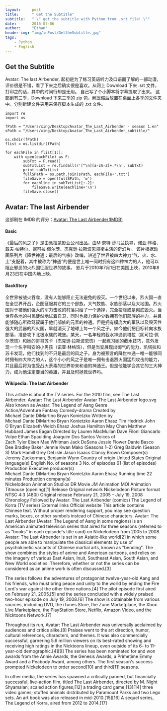 ```yaml
---
layout:     post
title:      " Get the Subtitle"
subtitle:   " \" get the subtitle with Python from .srt file! \""
date:       2016-07-06
author:     "Ethan"
header-img: "img/inPost/GettheSubtitle.jpg"
tags:
    - Python
    - English
---
```


## Get the Subtitle

Avatar: The last Airbender, 起初是为了练习英语听力及口语而了解的一部动漫，评价很是不错，看了下来之后确实很是喜欢。从网上 Download 下来 .srt 文件，打印之的话，其中的时间行却是无用。 自己写了个小脚本将字幕提取了出来。
这部剧有三季，Download 下来三季的 zip 包，解压缩后放置在桌面上各季的文件夹中。分别新建文件夹用来保存脚本生成的 .txt 文件。

	import re
	import os

	fPath = "/Users/xing/Desktop/Avatar_The_Last_Airbender - season 1.en"
	sPath = "/Users/xing/Desktop/Avatar_The_Last_Airbender_subtitle/"

	os.chdir(fPath)
	flist = os.listdir(fPath)

	for eachFile in flist[1:]:
		with open(eachFile) as F:
			subTxt = F.read()
			subTxtList = re.findall(r'[^\n][a-zA-Z]+.*\n', subTxt)
			print subTxtList
			fullSPath = os.path.join(sPath, eachFile+'.txt')
			fileSave = open(fullSPath, 'w')
			for eachline in subTxtList[:-2]:
				fileSave.write(eachline+'\n')
			fileSave.close()

## Avatar: The last Airbender

这部剧在 IMDB 的评分：[Avatar: The Last Airbender(IMDB)](http://www.imdb.com/title/tt0417299/)

#### Basic

《最后的风之子》是由派拉蒙影业公司出品，由M·奈特·沙马兰执导，诺亚·林格、戴夫·帕特尔、妮可拉·佩尔茨、杰克逊·拉斯波恩领衔主演的奇幻片。
该片根据动画系列片《降世神通：最后的气宗》改编，讲述了世界被四大神力“气、火、水、土”支配着，其中被称为“神通”的便是世上唯一同时拥有这四种神力的人，他可以阻止邪恶的火烈国征服世界的故事。
影片于2010年7月1日在美国上映，2010年8月23日在中国内地上映。

#### BackStory

全世界被战火吞噬，没有人能够阻止无法避免的毁灭。一个世纪以来，烈火国一直在全世界开战，企图征服其它的三个部族，大气牧族、水族部落以及大地国。烈火国对于被他们强大的军力击败的村落只给了一个选择，完全投降或是彻底毁灭。当世界各地的村民徒然地试着自卫，同时也极力保护少数拥有他们部族的神力，并且能够随心所欲驾驭属于他们部族的元素的神通。但是拥有模庞大的军队以及毁灭性强大的武器的烈火国，早就消灭了地球上每一个风之子。如今他们把目标转向水族部落，准备攻下北极水族的城堡。某天，一名年轻的截水神通凯塔拉（妮可拉·佩尔茨饰）和她的哥哥苏卡（杰克逊·拉斯波恩饰）一起练习她的截水技巧，意外发现一个名字叫安的小男孩（诺亚·林格饰），但是当安展现出御气的能力，凯塔拉和苏卡发现，他们找到的不只是最后的风之子。身为被预言的降世神通－唯一能够同时拥有四大神力的人，这个小小的风之子是唯一拥有击退烈火国猛烈攻击的能力，并且最后将为饱受战火荼毒的世界带来和谐的神通王。但是他能学会其它的三大神力，成为他注定要当的英雄，并且及时拯救世界吗。

#### Wikipedia: The last Airbender

This article is about the TV series. For the 2010 film, see The Last Airbender.
Avatar: The Last Airbender
Avatar The Last Airbender logo.svg
Also known as	Avatar: The Legend of Aang
Genre	
Action/Adventure
Fantasy
Comedy-drama
Created by	
Michael Dante DiMartino
Bryan Konietzko
Written by	
Michael Dante DiMartino
Bryan Konietzko
Aaron Ehasz
Tim Hedrick
John O'Bryan
Elizabeth Welch Ehasz
Joshua Hamilton
May Chan
Matthew Hubbard
James Eagan
Directed by	
Lauren MacMullan
Dave Filoni
Giancarlo Volpe
Ethan Spaulding
Joaquim Dos Santos
Voices of	
Zach Tyler Eisen
Mae Whitman
Jack DeSena
Jessie Flower
Dante Basco
Dee Bradley Baker
Jennie Kwan
Mako (Seasons 1–2)
Greg Baldwin (Season 3)
Mark Hamill
Grey DeLisle
Jason Isaacs
Clancy Brown
Composer(s)	Jeremy Zuckerman, Benjamin Wynn
Country of origin	United States
Original language(s)	English
No. of seasons	3
No. of episodes	61 (list of episodes)
Production
Executive producer(s)	
Michael Dante DiMartino
Bryan Konietzko
Aaron Ehasz
Running time	22 minutes
Production company(s)	
Nickelodeon Animation Studios
DR Movie
JM Animation
MOI Animation
Titmouse (opening)[1]
Release
Original network	Nickelodeon
Picture format	NTSC 4:3 (480i)
Original release	February 21, 2005 – July 19, 2008
Chronology
Followed by	
Avatar: The Last Airbender (comics)
The Legend of Korra (TV series)
External links
Official website
	This article contains Chinese text. Without proper rendering support, you may see question marks, boxes, or other symbols instead of Chinese characters.
Avatar: The Last Airbender (Avatar: The Legend of Aang in some regions) is an American animated television series that aired for three seasons (referred to as "books" in each episode's title card) on Nickelodeon from 2005 to 2008. Avatar: The Last Airbender is set in an Asiatic-like world[2] in which some people are able to manipulate the classical elements by use of psychokinetic variants of Chinese martial arts, known as "bending". The show combines the styles of anime and American cartoons, and relies on the imagery of various East Asian, Inuit, Southeast Asian, South Asian, and New World societies. Therefore, whether or not the series can be considered as an anime work is often discussed.[3]

The series follows the adventures of protagonist twelve-year-old Aang and his friends, who must bring peace and unity to the world by ending the Fire Lord's war against the other three nations.[4] The pilot episode first aired on February 21, 2005,[5] and the series concluded with a widely praised two-hour episode on July 19, 2008.[6] The show is obtainable from various sources, including DVD, the iTunes Store, the Zune Marketplace, the Xbox Live Marketplace, the PlayStation Store, Netflix, Amazon Video, and the Nicktoons Network.[7]

Throughout its run, Avatar: The Last Airbender was universally acclaimed by audiences and critics alike.[8] Praises went to the art direction, humor, cultural references, characters, and themes. It was also commercially successful, garnering 5.6 million viewers on its best-rated showing and receiving high ratings in the Nicktoons lineup, even outside of its 6- to 11-year-old demographic.[4][9] The series has been nominated for and won awards from the Annie Awards, the Genesis Awards, a Primetime Emmy Award and a Peabody Award, among others. The first season's success prompted Nickelodeon to order second[10] and third[11] seasons.

In other media, the series has spawned a critically panned, but financially successful, live-action film, titled The Last Airbender, directed by M. Night Shyamalan; scaled action figures;[12] a trading card game;[13][14] three video games; stuffed animals distributed by Paramount Parks and two Lego sets. An art book was also released in mid-2010.[15][16] A sequel series, The Legend of Korra, aired from 2012 to 2014.[17]
